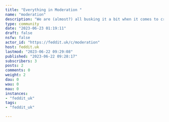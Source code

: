 ```yaml
---
title: "Everything in Moderation " 
name: "moderation"
description: "We are (almost?) all busking it a bit when it comes to creating communities here on Feddit.uk so I thought somewhere where the moderators could ask questions would be handy. The answers may also be generally useful to the wider Feddiverse so everyone is welcome."
type: community
date: "2023-06-23 01:19:11"
draft: false
nsfw: false
actor_id: "https://feddit.uk/c/moderation"
host: feddit.uk
lastmod: "2023-06-22 09:29:08"
published: "2023-06-22 09:28:17"
subscribers: 3
posts: 2
comments: 0
weight: 2
dau: 0
wau: 0
mau: 0
instances:
- "feddit_uk"
tags: 
- "feddit_uk"

---
```

